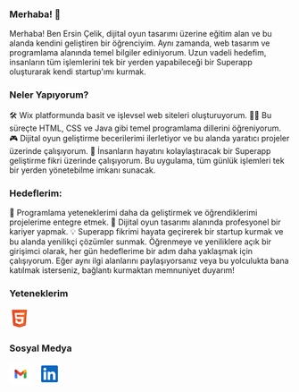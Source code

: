 ### Merhaba! 👋
Merhaba! Ben Ersin Çelik, dijital oyun tasarımı üzerine eğitim alan ve bu alanda kendini geliştiren bir öğrenciyim. Aynı zamanda, web tasarım ve programlama alanında temel bilgiler ediniyorum. Uzun vadeli hedefim, insanların tüm işlemlerini tek bir yerden yapabileceği bir Superapp oluşturarak kendi startup'ımı kurmak.

### Neler Yapıyorum?
🛠 Wix platformunda basit ve işlevsel web siteleri oluşturuyorum.
👨‍💻 Bu süreçte HTML, CSS ve Java gibi temel programlama dillerini öğreniyorum.
🎮 Dijital oyun geliştirme becerilerimi ilerletiyor ve bu alanda yaratıcı projeler üzerinde çalışıyorum.
📱 İnsanların hayatını kolaylaştıracak bir Superapp geliştirme fikri üzerinde çalışıyorum. Bu uygulama, tüm günlük işlemleri tek bir yerden yönetebilme imkanı sunacak.

### Hedeflerim:
🚀 Programlama yeteneklerimi daha da geliştirmek ve öğrendiklerimi projelerime entegre etmek.
🎯 Dijital oyun tasarımı alanında profesyonel bir kariyer yapmak.
💡 Superapp fikrimi hayata geçirerek bir startup kurmak ve bu alanda yenilikçi çözümler sunmak.
Öğrenmeye ve yeniliklere açık bir girişimci olarak, her gün hedeflerime bir adım daha yaklaşmak için çalışıyorum. Eğer aynı ilgi alanlarını paylaşıyorsanız veya bu yolculukta bana katılmak isterseniz, bağlantı kurmaktan memnuniyet duyarım! 

### Yeteneklerim
<p align="left">
<a href="https://developer.mozilla.org/en-US/docs/Glossary/HTML5" target="_blank" rel="noreferrer"><img src="./img/html-5.svg" width="36" height="36" alt="HTML5" /></a>
</p>

### Sosyal Medya
<p align="left"> 
<a href="mailto: clk.ersinnnn@gmail.com" target="_blank" rel="noreferrer"><img src="./img/gmail.svg" width="40" height="40" /></a> &nbsp;
<a href="https://www.linkedin.com/in/ersin-%C3%A7elik/" target="_blank" rel="noreferrer"><img src="./img/linkedin.svg" width="40" height="40" padding-top= "100px" /></a> 
</p>
